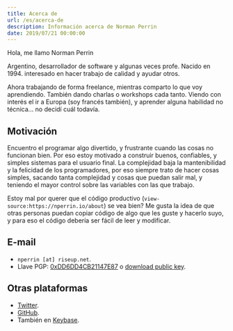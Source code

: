 ```yaml
---
title: Acerca de
url: /es/acerca-de
description: Información acerca de Norman Perrin
date: 2019/07/21 00:00:00
---
```


Hola, me llamo Norman Perrin

Argentino, desarrollador de software y algunas veces profe.
Nacido en 1994. interesado en hacer trabajo de calidad y ayudar otros.

Ahora trabajando de forma freelance, mientras comparto lo que voy aprendiendo. También dando charlas o workshops cada tanto.
Viendo con interés el ir a Europa (soy francés también), y aprender alguna habilidad no técnica... no decidí cuál todavía.

## Motivación

Encuentro el programar algo divertido, y frustrante cuando las cosas no funcionan bien.
Por eso estoy motivado a construir buenos, confiables, y simples sistemas para el usuario final.
La complejidad baja la mantenibilidad y la felicidad de los programadores, por eso siempre trato de hacer cosas simples, sacando tanta complejidad y cosas que puedan salir mal, y teniendo el mayor control sobre las variables con las que trabajo.

Estoy mal por querer que el código productivo (`view-source:https://nperrin.io/about`) se vea bien? Me gusta la idea de que otras personas puedan copiar código de algo que les guste y hacerlo suyo, y para eso el código debería ser fácil de leer y modificar.

## E-mail

- `nperrin [at] riseup.net`.
- Llave PGP: [0xDD6DD4CB21147E87](https://sks-keyservers.net/pks/lookup?op=get&search=0xDD6DD4CB21147E87) o [download public key](/nperrin.asc).

## Otras plataformas

- [Twitter](https://twitter.com/NormanPerrinOK).
- [GitHub](https://github.com/normanperrin).
- También en [Keybase](https://keybase.io/nperrin).
